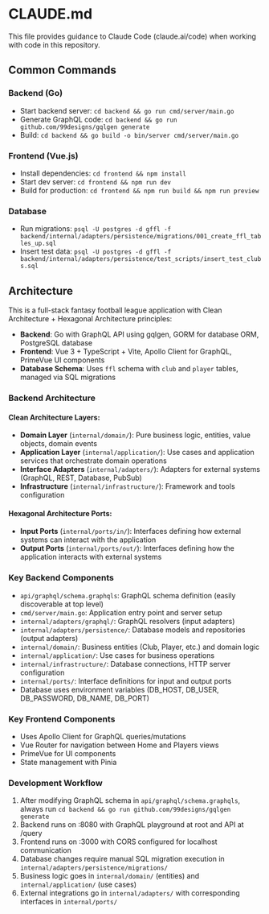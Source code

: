 # CLAUDE.md

This file provides guidance to Claude Code (claude.ai/code) when working with code in this repository.

## Common Commands

### Backend (Go)
- Start backend server: `cd backend && go run cmd/server/main.go`
- Generate GraphQL code: `cd backend && go run github.com/99designs/gqlgen generate`
- Build: `cd backend && go build -o bin/server cmd/server/main.go`

### Frontend (Vue.js)
- Install dependencies: `cd frontend && npm install`
- Start dev server: `cd frontend && npm run dev`
- Build for production: `cd frontend && npm run build && npm run preview`

### Database
- Run migrations: `psql -U postgres -d gffl -f backend/internal/adapters/persistence/migrations/001_create_ffl_tables_up.sql`
- Insert test data: `psql -U postgres -d gffl -f backend/internal/adapters/persistence/test_scripts/insert_test_clubs.sql`

## Architecture

This is a full-stack fantasy football league application with Clean Architecture + Hexagonal Architecture principles:

- **Backend**: Go with GraphQL API using gqlgen, GORM for database ORM, PostgreSQL database
- **Frontend**: Vue 3 + TypeScript + Vite, Apollo Client for GraphQL, PrimeVue UI components
- **Database Schema**: Uses `ffl` schema with `club` and `player` tables, managed via SQL migrations

### Backend Architecture

#### Clean Architecture Layers:
- **Domain Layer** (`internal/domain/`): Pure business logic, entities, value objects, domain events
- **Application Layer** (`internal/application/`): Use cases and application services that orchestrate domain operations
- **Interface Adapters** (`internal/adapters/`): Adapters for external systems (GraphQL, REST, Database, PubSub)
- **Infrastructure** (`internal/infrastructure/`): Framework and tools configuration

#### Hexagonal Architecture Ports:
- **Input Ports** (`internal/ports/in/`): Interfaces defining how external systems can interact with the application
- **Output Ports** (`internal/ports/out/`): Interfaces defining how the application interacts with external systems

### Key Backend Components

- `api/graphql/schema.graphqls`: GraphQL schema definition (easily discoverable at top level)
- `cmd/server/main.go`: Application entry point and server setup
- `internal/adapters/graphql/`: GraphQL resolvers (input adapters)
- `internal/adapters/persistence/`: Database models and repositories (output adapters)
- `internal/domain/`: Business entities (Club, Player, etc.) and domain logic
- `internal/application/`: Use cases for business operations
- `internal/infrastructure/`: Database connections, HTTP server configuration
- `internal/ports/`: Interface definitions for input and output ports
- Database uses environment variables (DB_HOST, DB_USER, DB_PASSWORD, DB_NAME, DB_PORT)

### Key Frontend Components

- Uses Apollo Client for GraphQL queries/mutations
- Vue Router for navigation between Home and Players views
- PrimeVue for UI components
- State management with Pinia

### Development Workflow

1. After modifying GraphQL schema in `api/graphql/schema.graphqls`, always run `cd backend && go run github.com/99designs/gqlgen generate`
2. Backend runs on :8080 with GraphQL playground at root and API at /query
3. Frontend runs on :3000 with CORS configured for localhost communication
4. Database changes require manual SQL migration execution in `internal/adapters/persistence/migrations/`
5. Business logic goes in `internal/domain/` (entities) and `internal/application/` (use cases)
6. External integrations go in `internal/adapters/` with corresponding interfaces in `internal/ports/`
